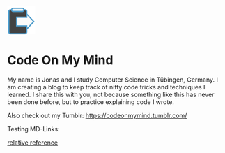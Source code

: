 <img src="media/icon.png" alt="Code On My Mind Icon" width="64px" height="auto">

# Code On My Mind

My name is Jonas and I study Computer Science in Tübingen, Germany. I am creating a blog to keep track of nifty code tricks and techniques I learned. I share this with you, not because something like this has never been done before, but to practice explaining code I wrote.

Also check out my Tumblr: https://codeonmymind.tumblr.com/

Testing MD-Links:

[relative reference](./center-center)
